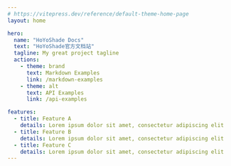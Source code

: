```yaml
---
# https://vitepress.dev/reference/default-theme-home-page
layout: home

hero:
  name: "HoYoShade Docs"
  text: "HoYoShade官方文档站"
  tagline: My great project tagline
  actions:
    - theme: brand
      text: Markdown Examples
      link: /markdown-examples
    - theme: alt
      text: API Examples
      link: /api-examples

features:
  - title: Feature A
    details: Lorem ipsum dolor sit amet, consectetur adipiscing elit
  - title: Feature B
    details: Lorem ipsum dolor sit amet, consectetur adipiscing elit
  - title: Feature C
    details: Lorem ipsum dolor sit amet, consectetur adipiscing elit
---
```


